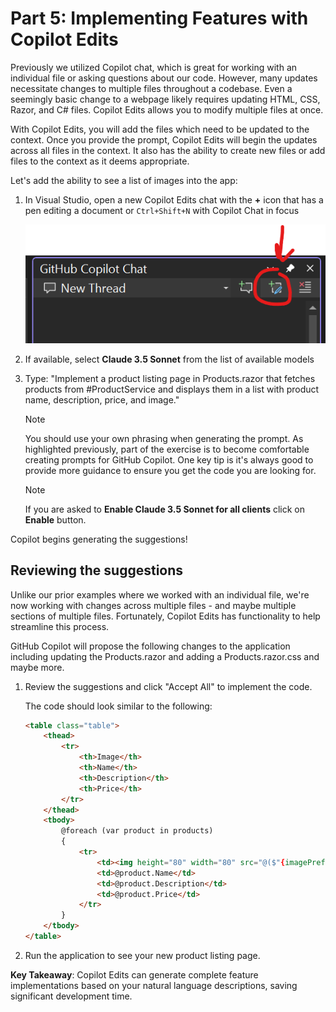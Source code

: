 # Part 5: Implementing Features with Copilot Edits

Previously we utilized Copilot chat, which is great for working with an individual file or asking questions about our code. However, many updates necessitate changes to multiple files throughout a codebase. Even a seemingly basic change to a webpage likely requires updating HTML, CSS, Razor, and C# files. Copilot Edits allows you to modify multiple files at once.

With Copilot Edits, you will add the files which need to be updated to the context. Once you provide the prompt, Copilot Edits will begin the updates across all files in the context. It also has the ability to create new files or add files to the context as it deems appropriate.

Let's add the ability to see a list of images into the app:

1. In Visual Studio, open a new Copilot Edits chat with the **+** icon that has a pen editing a document or `Ctrl+Shift+N` with Copilot Chat in focus

    ![Edits icon in VS copilot](./images/5-new-edits.png)

2. If available, select **Claude 3.5 Sonnet** from the list of available models
3. Type: "Implement a product listing page in Products.razor that fetches products from #ProductService and displays them in a list with product name, description, price, and image."

    > [!NOTE]
    > You should use your own phrasing when generating the prompt. As highlighted previously, part of the exercise is to become comfortable creating prompts for GitHub Copilot. One key tip is it's always good to provide more guidance to ensure you get the code you are looking for.

    > [!NOTE]
    > If you are asked to **Enable Claude 3.5 Sonnet for all clients** click on **Enable** button.

Copilot begins generating the suggestions!

## Reviewing the suggestions

Unlike our prior examples where we worked with an individual file, we're now working with changes across multiple files - and maybe multiple sections of multiple files. Fortunately, Copilot Edits has functionality to help streamline this process.

GitHub Copilot will propose the following changes to the application including updating the Products.razor and adding a Products.razor.css and maybe more.

1. Review the suggestions and click "Accept All" to implement the code.

    The code should look similar to the following:
    ```html
    <table class="table">
        <thead>
            <tr>
                <th>Image</th>
                <th>Name</th>
                <th>Description</th>
                <th>Price</th>
            </tr>
        </thead>
        <tbody>
            @foreach (var product in products)
            {
                <tr>
                    <td><img height="80" width="80" src="@($"{imagePrefix}/{product.ImageUrl}")" /></td>
                    <td>@product.Name</td>
                    <td>@product.Description</td>
                    <td>@product.Price</td>
                </tr>
            }
        </tbody>
    </table>
    ```

5. Run the application to see your new product listing page.

**Key Takeaway**: Copilot Edits can generate complete feature implementations based on your natural language descriptions, saving significant development time.
